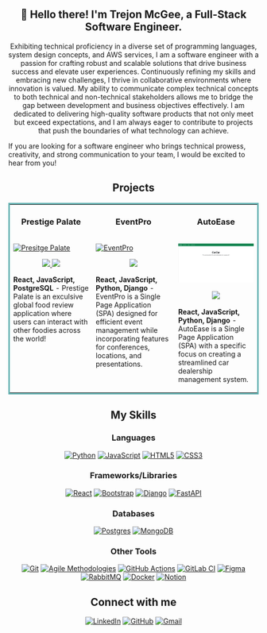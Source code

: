 <h2 align="center">👋 Hello there! I'm Trejon McGee, a Full-Stack Software Engineer.</h2>
<p style="text-align: center;">
Exhibiting technical proficiency in a diverse set of programming languages, system design concepts, and AWS services, I am a software engineer with a passion for crafting robust and scalable solutions that drive business success and elevate user experiences. Continuously refining my skills and embracing new challenges, I thrive in collaborative environments where innovation is valued. My ability to communicate complex technical concepts to both technical and non-technical stakeholders allows me to bridge the gap between development and business objectives effectively. I am dedicated to delivering high-quality software products that not only meet but exceed expectations, and I am always eager to contribute to projects that push the boundaries of what technology can achieve.

If you are looking for a software engineer who brings technical prowess, creativity, and strong communication to your team, I would be excited to hear from you!
</p>

## <div align="center">Projects</div>
<table bordercolor="#66b2b2">
  
  <tr>
    <td width="33%" valign="top">
      <h3 align="center">Prestige Palate</h3>
        <br />
        <a target="_blank" href="https://mambo-number-5.gitlab.io/prestige-palate/">
            <img src="images/PrestigePalate.gif" width="100%" alt="Presitge Palate"/>
        </a>
        <br />
        <p align="center">
          
  <a href="https://gitlab.com/mambo-number-5/prestige-palate" target="_blank">
    <img src="https://img.shields.io/static/v1?label=|&message=REPO&color=23555f&style=plastic&logo=github&logo-color=white"/>
  </a>  
  <a href="https://mambo-number-5.gitlab.io/prestige-palate/" target="_blank">
    <img src="https://img.shields.io/static/v1?label=|&message=WEBSITE&color=cdf998&style=plastic&logo=wordpress&logo-color=white"/>
  </a>
      </p>
        <p><strong>React, JavaScript, PostgreSQL</strong> - Prestige Palate is an exculsive global food review application where users can interact with other foodies across the world!</p>
    </td>
    <td width="33%" valign="top">
      <h3 align="center">EventPro</h3>
        <br />
        <a target="_blank" href="https://github.com/codewithtrey/EventPro">
            <img src="images/EventPro.gif" width="100%" alt="EventPro"/>
        </a>
        <br />
        <p align="center">
          
  <a href="https://github.com/codewithtrey/EventPro" target="_blank">
    <img src="https://img.shields.io/static/v1?label=|&message=REPO&color=23555f&style=plastic&logo=github&logo-color=white"/>
  </a>  
      </p>
        <p><strong>React, JavaScript, Python, Django</strong> - EventPro is a Single Page Application (SPA) designed for efficient event management while incorporating features for conferences, locations, and presentations. </p>
    </td>
    <td width="33%" valign="top">
      <h3 align="center">AutoEase</h3>
        <br />
        <a target="_blank" href="https://github.com/codewithtrey/AutoEase">
            <img src="images/AutoEase.gif" width="100%" alt="AutoEase"/>
        </a>
        <br />
        <p align="center">
          
  <a href="https://github.com/codewithtrey/AutoEase" target="_blank">
    <img src="https://img.shields.io/static/v1?label=|&message=REPO&color=23555f&style=plastic&logo=github&logo-color=white"/>
  </a>  
      </p>
        <p><strong>React, JavaScript, Python, Django</strong> - AutoEase is a Single Page Application (SPA) with a specific focus on creating a streamlined car dealership management system. </p>
    </td>
  </tr>
  
  </table>

## <div align="center">My Skills</div>

<div align="center">

### Languages  
[![Python](https://img.shields.io/badge/python-3670A0?style=for-the-badge&logo=python&logoColor=ffdd54)](https://www.python.org/)
[![JavaScript](https://img.shields.io/badge/javascript-%23323330.svg?style=for-the-badge&logo=javascript&logoColor=%23F7DF1E)](https://www.javascript.com/)
[![HTML5](https://img.shields.io/badge/html5-%23E34F26.svg?style=for-the-badge&logo=html5&logoColor=white)](https://developer.mozilla.org/en-US/docs/Glossary/HTML5)
[![CSS3](https://img.shields.io/badge/css3-%231572B6.svg?style=for-the-badge&logo=css3&logoColor=white)](https://developer.mozilla.org/en-US/docs/Web/CSS)

### Frameworks/Libraries

[![React](https://img.shields.io/badge/react-%2320232a.svg?style=for-the-badge&logo=react&logoColor=%2361DAFB)](https://reactjs.org/)
[![Bootstrap](https://img.shields.io/badge/bootstrap-%238511FA.svg?style=for-the-badge&logo=bootstrap&logoColor=white)](https://getbootstrap.com/)
[![Django](https://img.shields.io/badge/django-%23092E20.svg?style=for-the-badge&logo=django&logoColor=white)](https://www.djangoproject.com/)
[![FastAPI](https://img.shields.io/badge/FastAPI-005571?style=for-the-badge&logo=fastapi)](https://fastapi.tiangolo.com/)

### Databases
[![Postgres](https://img.shields.io/badge/postgres-%23316192.svg?style=for-the-badge&logo=postgresql&logoColor=white)](https://www.postgresql.org/)
[![MongoDB](https://img.shields.io/badge/MongoDB-%234ea94b.svg?style=for-the-badge&logo=mongodb&logoColor=white)](https://www.mongodb.com/)

### Other Tools

[![Git](https://img.shields.io/badge/-Git-F05032?logo=git&logoColor=white)](https://github.com/)
[![Agile Methodologies](https://img.shields.io/badge/-Agile_Methodologies-008075?logo=scrumalliance&logoColor=white)](https://www.scrumalliance.org/)
[![GitHub Actions](https://img.shields.io/badge/github%20actions-%232671E5.svg?style=for-the-badge&logo=githubactions&logoColor=white)](https://github.com/features/actions)
[![GitLab CI](https://img.shields.io/badge/gitlab%20ci-%23181717.svg?style=for-the-badge&logo=gitlab&logoColor=white)](https://about.gitlab.com/)
[![Figma](https://img.shields.io/badge/figma-%23F24E1E.svg?style=for-the-badge&logo=figma&logoColor=white)](https://www.figma.com/)
[![RabbitMQ](https://img.shields.io/badge/Rabbitmq-FF6600?style=for-the-badge&logo=rabbitmq&logoColor=white)](https://www.rabbitmq.com/)
[![Docker](https://img.shields.io/badge/docker-%230db7ed.svg?style=for-the-badge&logo=docker&logoColor=white)](https://www.docker.com/)
[![Notion](https://img.shields.io/badge/Notion-%23000000.svg?style=for-the-badge&logo=notion&logoColor=white)](https://www.notion.so/)

## <div align="center">Connect with me</div>

[![LinkedIn](https://img.shields.io/badge/linkedin-%230077B5.svg?style=for-the-badge&logo=linkedin&logoColor=white)](https://www.linkedin.com/in/trejonmcgee/)
[![GitHub](https://img.shields.io/badge/github-%23121011.svg?style=for-the-badge&logo=github&logoColor=white)](https://github.com/codewithtrey)
[![Gmail](https://img.shields.io/badge/Gmail-D14836?style=for-the-badge&logo=gmail&logoColor=white)](https://mail.google.com/mail/u/0/?fs=1&tf=cm&source=mailto&to=trejon.mcgee@gmail.com)
